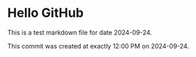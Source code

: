 # Hello GitHub
This is a test markdown file for date 2024-09-24.

This commit was created at exactly 12:00 PM on 2024-09-24.
